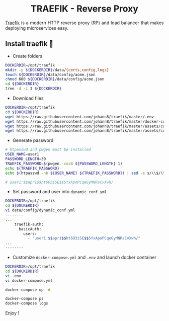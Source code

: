 <h1 align="center">TRAEFIK - Reverse Proxy</h1>

<p align='justify'>
<a href="https://traefik.io)">Traefik</a> is a modern HTTP reverse proxy (RP) and load balancer that makes deploying microservices easy.
</p>

## Install traefik 🐋
- Create folders
```bash
DOCKERDIR=/opt/traefik
mkdir -p ${DOCKERDIR}/data/{certs,config,logs}
touch ${DOCKERDIR}/data/config/acme.json
chmod 600 ${DOCKERDIR}/data/config/acme.json
cd ${DOCKERDIR}
tree -d -L 3 ${DOCKERDIR}
```

- Download files
```bash
DOCKERDIR=/opt/traefik
cd ${DOCKERDIR}
wget https://raw.githubusercontent.com/johann8/traefik/master/.env
wget https://raw.githubusercontent.com/johann8/traefik/master/docker-compose.yml
wget https://raw.githubusercontent.com/johann8/traefik/master/assets/config/traefik.yml -P data/conf/
wget https://raw.githubusercontent.com/johann8/traefik/master/assets/config/dynamic_conf.yml -P data/conf/

```

- Generate password
```bash
# htpasswd and pwgen must be installed
USER_NAME=user1
PASSWORD_LENGTH=30
TRAEFIK_PASSWORD=$(pwgen -cnsB ${PASSWORD_LENGTH} 1)
echo ${TRAEFIK_PASSWORD}
echo $(htpasswd -nb ${USER_NAME} ${TRAEFIK_PASSWORD}) | sed -e s/\\$/\\$\\$/g

# user1:$$apr1$$ht6O3iSE$$5YxApoPCqeGyMNRsCvXwh/
```

- Set password and user into `dynamic_conf.yml`
```bash
DOCKERDIR=/opt/traefik
cd ${DOCKERDIR}
vi data/config/dynamic_conf.yml
--------
...
    traefik-auth:
      basicAuth:
        users:
          - "user1:$$apr1$$ht6O3iSE$$5YxApoPCqeGyMNRsCvXwh/" 
...
--------
```

- Customize `docker-compose.yml` and `.env` and launch docker container
```bash
DOCKERDIR=/opt/traefik
cd ${DOCKERDIR}
vi .env
vi docker-compose.yml

docker-compose up -d

docker-compose ps
docker-compose logs
```

Enjoy !
